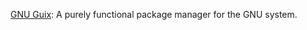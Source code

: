 [GNU Guix](http://www.gnu.org/software/guix/): A purely functional package
manager for the GNU system.
